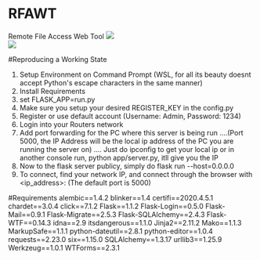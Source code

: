 # RFAWT
Remote File Access Web Tool
![](https://i.imgur.com/s0ayhd4.png)
<br/>
![](https://i.imgur.com/11Fybxd.png)

#Reproducing a Working State
1. Setup Environment on Command Prompt (WSL, for all its beauty doesnt accept Python's escape characters in the same manner)
2. Install Requirements
3. set FLASK_APP=run.py
4. Make sure you setup your desired REGISTER_KEY in the config.py
5. Register or use default account (Username: Admin, Password: 1234)
6. Login into your Routers network
7. Add port forwarding for the PC where this server is being run
....(Port 5000, the IP Address will be the local ip address of the PC you are running the server on)
.... Just do ipconfig to get your local ip or in another console run, python app/server.py, itll give you the IP
8. Now to the flask server publicy, simply do flask run --host=0.0.0.0
9. To connect, find your network IP, and connect through the browser with <ip_address>:<port> (The default port is 5000)


#Requirements
alembic==1.4.2
blinker==1.4
certifi==2020.4.5.1
chardet==3.0.4
click==7.1.2
Flask==1.1.2
Flask-Login==0.5.0
Flask-Mail==0.9.1
Flask-Migrate==2.5.3
Flask-SQLAlchemy==2.4.3
Flask-WTF==0.14.3
idna==2.9
itsdangerous==1.1.0
Jinja2==2.11.2
Mako==1.1.3
MarkupSafe==1.1.1
python-dateutil==2.8.1
python-editor==1.0.4
requests==2.23.0
six==1.15.0
SQLAlchemy==1.3.17
urllib3==1.25.9
Werkzeug==1.0.1
WTForms==2.3.1
